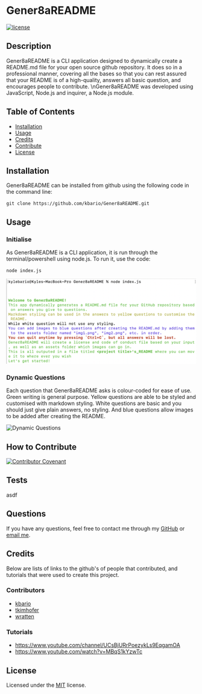 # Gener8aREADME
[![license](https://img.shields.io/badge/license-MIT-green.svg)](./LICENSE.md)

## Description
Gener8aREADME is a CLI application designed to dynamically create a README.md file for your open source github repository. It does so in a professional manner, covering all the bases so that you can rest assured that your README is of a high-quality, answers all basic question, and encourages people to contribute. \nGener8aREADME was developed using JavaScript, Node.js and inquirer, a Node.js module.

## Table of Contents

- [Installation](#installation)
- [Usage](#usage)
- [Credits](#credits)
- [Contribute](#contribute)
- [License](#license)

## Installation
Gener8aREADME can be installed from github using the following code in the command line:

    git clone https://github.com/kbario/Gener8aREADME.git

## Usage
### Initialise

As Gener8aREADME is a CLI application, it is run through the terminal/powershell using node.js. To run it, use the code:

    node index.js

![Initialise](./assets/imgone.png)


### Dynamic Questions

Each question that Gener8aREADME asks is colour-coded for ease of use. Green writing is general purpose. Yellow questions are able to be styled and customised with markdown styling. White questions are basic and you should just give plain answers, no styling. And blue questions allow images to be added after creating the README.

![Dynamic Questions](./assets/imgtwo.png)




## How to Contribute
[![Contributor Covenant](https://img.shields.io/badge/Contributor%20Covenant-2.1-4baaaa.svg)](./code_of_conduct.md)

## Tests
asdf

## Questions
If you have any questions, feel free to contact me through my [GitHub](https://github.com/kbario/) or [email me](mailto:kylebario1@gmail.com).

## Credits
Below are lists of links to the github's of people that contributed, and tutorials that were used to create this project.

### Contributors
- [kbario](https://github.com/kbario/)
- [tkimhofer](https://github.com/tkimhofer/)
- [wratten](https://github.com/wratten/)

### Tutorials
- https://www.youtube.com/channel/UCsBjURrPoezykLs9EqgamOA
- https://www.youtube.com/watch?v=MBqS1kYzwTc

## License
Licensed under the [MIT](./LICENSE.txt) license.


